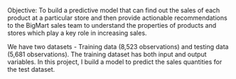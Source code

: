 Objective: To build a predictive model that can find out the sales of each product at a particular store and then provide actionable recommendations to the BigMart sales team to understand the properties of products and stores which play a key role in increasing sales.

We have two datasets - Training data (8,523 observations) and testing data (5,681 observations). The training dataset has both input and output variables. In this project, I build a model to predict the sales quantities for the test dataset.
